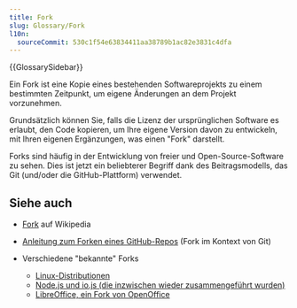```yaml
---
title: Fork
slug: Glossary/Fork
l10n:
  sourceCommit: 530c1f54e63834411aa38789b1ac82e3831c4dfa
---
```


{{GlossarySidebar}}

Ein Fork ist eine Kopie eines bestehenden Softwareprojekts zu einem bestimmten Zeitpunkt, um eigene Änderungen an dem Projekt vorzunehmen.

Grundsätzlich können Sie, falls die Lizenz der ursprünglichen Software es erlaubt, den Code kopieren, um Ihre eigene Version davon zu entwickeln, mit Ihren eigenen Ergänzungen, was einen "Fork" darstellt.

Forks sind häufig in der Entwicklung von freier und Open-Source-Software zu sehen. Dies ist jetzt ein beliebterer Begriff dank des Beitragsmodells, das Git (und/oder die GitHub-Plattform) verwendet.

## Siehe auch

- [Fork](<https://en.wikipedia.org/wiki/Fork_(software_development)>) auf Wikipedia
- [Anleitung zum Forken eines GitHub-Repos](https://docs.github.com/en/pull-requests/collaborating-with-pull-requests/working-with-forks/fork-a-repo) (Fork im Kontext von Git)
- Verschiedene "bekannte" Forks

  - [Linux-Distributionen](https://upload.wikimedia.org/wikipedia/commons/1/1b/Linux_Distribution_Timeline.svg)
  - [Node.js und io.js (die inzwischen wieder zusammengeführt wurden)](https://nodejs.org/en/blog/announcements/foundation-v4-announce/)
  - [LibreOffice, ein Fork von OpenOffice](https://www.libreoffice.org/about-us/who-are-we/)
